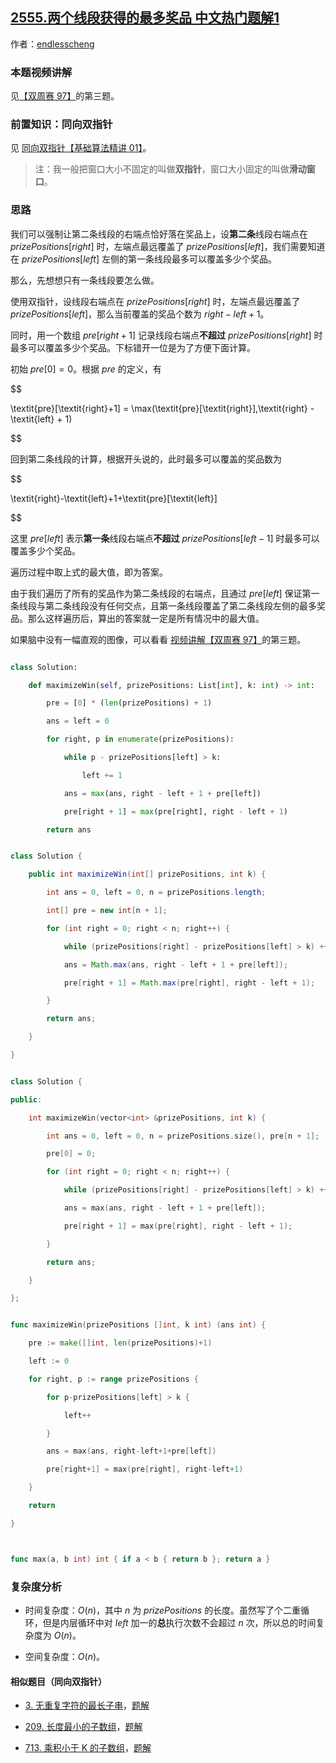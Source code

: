 ## [2555.两个线段获得的最多奖品 中文热门题解1](https://leetcode.cn/problems/maximize-win-from-two-segments/solutions/100000/tong-xiang-shuang-zhi-zhen-ji-lu-di-yi-t-5hlh)

作者：[endlesscheng](https://leetcode.cn/u/endlesscheng)

### 本题视频讲解

见[【双周赛 97】](https://www.bilibili.com/video/BV1rM4y1X7z9/)的第三题。

### 前置知识：同向双指针

见 [同向双指针【基础算法精讲 01】](https://www.bilibili.com/video/BV1hd4y1r7Gq/)。

> 注：我一般把窗口大小不固定的叫做**双指针**，窗口大小固定的叫做**滑动窗口**。

### 思路

我们可以强制让第二条线段的右端点恰好落在奖品上，设**第二条**线段右端点在 $\textit{prizePositions}[\textit{right}]$ 时，左端点最远覆盖了 $\textit{prizePositions}[\textit{left}]$，我们需要知道在 $\textit{prizePositions}[\textit{left}]$ 左侧的第一条线段最多可以覆盖多少个奖品。

那么，先想想只有一条线段要怎么做。

使用双指针，设线段右端点在 $\textit{prizePositions}[\textit{right}]$ 时，左端点最远覆盖了 $\textit{prizePositions}[\textit{left}]$，那么当前覆盖的奖品个数为 $\textit{right} - \textit{left} + 1$。

同时，用一个数组 $\textit{pre}[\textit{right}+1]$ 记录线段右端点**不超过** $\textit{prizePositions}[\textit{right}]$ 时最多可以覆盖多少个奖品。下标错开一位是为了方便下面计算。

初始 $\textit{pre}[0]=0$。根据 $\textit{pre}$ 的定义，有

$$
\textit{pre}[\textit{right}+1] = \max(\textit{pre}[\textit{right}],\textit{right} - \textit{left} + 1)
$$

回到第二条线段的计算，根据开头说的，此时最多可以覆盖的奖品数为

$$
\textit{right}-\textit{left}+1+\textit{pre}[\textit{left}]
$$

这里 $\textit{pre}[\textit{left}]$ 表示**第一条**线段右端点**不超过** $\textit{prizePositions}[\textit{left}-1]$ 时最多可以覆盖多少个奖品。

遍历过程中取上式的最大值，即为答案。

由于我们遍历了所有的奖品作为第二条线段的右端点，且通过 $\textit{pre}[\textit{left}]$ 保证第一条线段与第二条线段没有任何交点，且第一条线段覆盖了第二条线段左侧的最多奖品。那么这样遍历后，算出的答案就一定是所有情况中的最大值。

如果脑中没有一幅直观的图像，可以看看 [视频讲解【双周赛 97】](https://www.bilibili.com/video/BV1rM4y1X7z9/)的第三题。

```py [sol1-Python3]
class Solution:
    def maximizeWin(self, prizePositions: List[int], k: int) -> int:
        pre = [0] * (len(prizePositions) + 1)
        ans = left = 0
        for right, p in enumerate(prizePositions):
            while p - prizePositions[left] > k:
                left += 1
            ans = max(ans, right - left + 1 + pre[left])
            pre[right + 1] = max(pre[right], right - left + 1)
        return ans
```

```java [sol1-Java]
class Solution {
    public int maximizeWin(int[] prizePositions, int k) {
        int ans = 0, left = 0, n = prizePositions.length;
        int[] pre = new int[n + 1];
        for (int right = 0; right < n; right++) {
            while (prizePositions[right] - prizePositions[left] > k) ++left;
            ans = Math.max(ans, right - left + 1 + pre[left]);
            pre[right + 1] = Math.max(pre[right], right - left + 1);
        }
        return ans;
    }
}
```

```cpp [sol1-C++]
class Solution {
public:
    int maximizeWin(vector<int> &prizePositions, int k) {
        int ans = 0, left = 0, n = prizePositions.size(), pre[n + 1];
        pre[0] = 0;
        for (int right = 0; right < n; right++) {
            while (prizePositions[right] - prizePositions[left] > k) ++left;
            ans = max(ans, right - left + 1 + pre[left]);
            pre[right + 1] = max(pre[right], right - left + 1);
        }
        return ans;
    }
};
```

```go [sol1-Go]
func maximizeWin(prizePositions []int, k int) (ans int) {
	pre := make([]int, len(prizePositions)+1)
	left := 0
	for right, p := range prizePositions {
		for p-prizePositions[left] > k {
			left++
		}
		ans = max(ans, right-left+1+pre[left])
		pre[right+1] = max(pre[right], right-left+1)
	}
	return
}

func max(a, b int) int { if a < b { return b }; return a }
```

### 复杂度分析

- 时间复杂度：$O(n)$，其中 $n$ 为 $\textit{prizePositions}$ 的长度。虽然写了个二重循环，但是内层循环中对 $\textit{left}$ 加一的**总**执行次数不会超过 $n$ 次，所以总的时间复杂度为 $O(n)$。
- 空间复杂度：$O(n)$。

#### 相似题目（同向双指针）

- [3. 无重复字符的最长子串](https://leetcode.cn/problems/longest-substring-without-repeating-characters/)，[题解](https://leetcode.cn/problems/longest-substring-without-repeating-characters/solutions/1959540/xia-biao-zong-suan-cuo-qing-kan-zhe-by-e-iaks/)
- [209. 长度最小的子数组](https://leetcode.cn/problems/minimum-size-subarray-sum/)，[题解](https://leetcode.cn/problems/minimum-size-subarray-sum/solutions/1959532/biao-ti-xia-biao-zong-suan-cuo-qing-kan-k81nh/)
- [713. 乘积小于 K 的子数组](https://leetcode.cn/problems/subarray-product-less-than-k/)，[题解](https://leetcode.cn/problems/subarray-product-less-than-k/solutions/1959538/xia-biao-zong-suan-cuo-qing-kan-zhe-by-e-jebq/)
